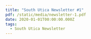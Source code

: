 ```yaml
---
title: "South Utica Newsletter #1"
pdf: /static/media/newsletter-1.pdf
date: 2020-01-01T00:00:00.000Z
tags:
  - South Utica Newsletter
---
```

